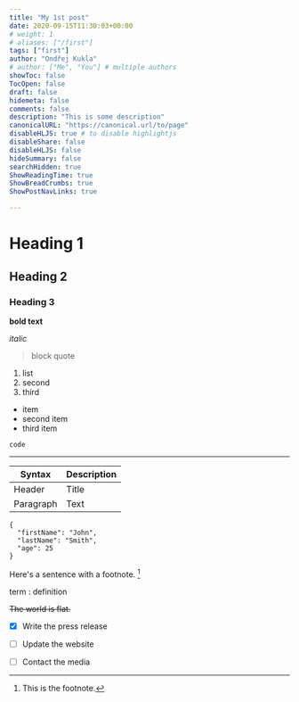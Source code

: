 ```yaml
---
title: "My 1st post"
date: 2020-09-15T11:30:03+00:00
# weight: 1
# aliases: ["/first"]
tags: ["first"]
author: "Ondřej Kukla"
# author: ["Me", "You"] # multiple authors
showToc: false
TocOpen: false
draft: false
hidemeta: false
comments: false
description: "This is some description"
canonicalURL: "https://canonical.url/to/page"
disableHLJS: true # to disable highlightjs
disableShare: false
disableHLJS: false
hideSummary: false
searchHidden: true
ShowReadingTime: true
ShowBreadCrumbs: true
ShowPostNavLinks: true

---
```


# Heading 1
## Heading 2
### Heading 3

**bold text**

*italic*

> block quote

1. list
2. second
3. third

- item
- second item
- third item

`code `

--- 

| Syntax | Description |
| ----------- | ----------- |
| Header | Title |
| Paragraph | Text |

```
{
  "firstName": "John",
  "lastName": "Smith",
  "age": 25
}
``` 

Here's a sentence with a footnote. [^1]

[^1]: This is the footnote. 

term
: definition 

~~The world is flat.~~

- [x] Write the press release
- [ ] Update the website
- [ ] Contact the media 

